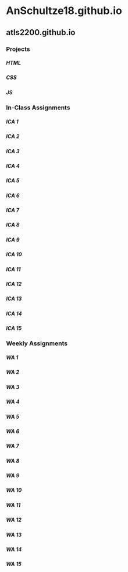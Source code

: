 # AnSchultze18.github.io

## **atls2200.github.io**
### Projects
##### HTML
##### CSS
##### JS
### In-Class Assignments
##### ICA 1
##### ICA 2
##### ICA 3
##### ICA 4
##### ICA 5
##### ICA 6
##### ICA 7
##### ICA 8
##### ICA 9
##### ICA 10
##### ICA 11
##### ICA 12
##### ICA 13
##### ICA 14
##### ICA 15
### Weekly Assignments 
##### WA 1
##### WA 2
##### WA 3
##### WA 4
##### WA 5
##### WA 6 
##### WA 7 
##### WA 8 
##### WA 9
##### WA 10 
##### WA 11
##### WA 12
##### WA 13
##### WA 14
##### WA 15
